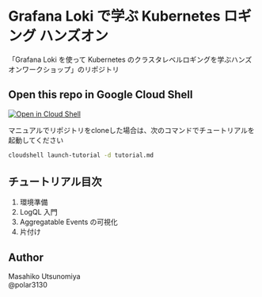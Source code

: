 # Grafana Loki で学ぶ Kubernetes ロギング ハンズオン
「Grafana Loki を使って Kubernetes のクラスタレベルロギングを学ぶハンズオンワークショップ」のリポジトリ


## Open this repo in Google Cloud Shell

[![Open in Cloud Shell](http://gstatic.com/cloudssh/images/open-btn.png)](https://console.cloud.google.com/cloudshell/open?git_repo=https://github.com/polar3130/grafana-loki-getting-started.git&page=editor&tutorial=tutorial.md)

マニュアルでリポジトリをcloneした場合は、次のコマンドでチュートリアルを起動してください

```bash
cloudshell launch-tutorial -d tutorial.md
```

## チュートリアル目次

1. 環境準備
2. LogQL 入門
3. Aggregatable Events の可視化
4. 片付け 

## Author

Masahiko Utsunomiya  
@polar3130
